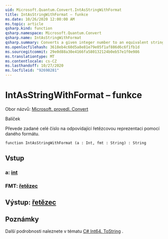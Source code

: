 ```yaml
---
uid: Microsoft.Quantum.Convert.IntAsStringWithFormat
title: IntAsStringWithFormat – funkce
ms.date: 10/26/2020 12:00:00 AM
ms.topic: article
qsharp.kind: function
qsharp.namespace: Microsoft.Quantum.Convert
qsharp.name: IntAsStringWithFormat
qsharp.summary: Converts a given integer number to an equivalent string representation, using the given format.
ms.openlocfilehash: 3618eb4c60d5a8e81e79e05f1af886d6c6f1fb1d
ms.sourcegitcommit: 29e0d88a30e4166fa580132124b0eb57e1f0e986
ms.translationtype: MT
ms.contentlocale: cs-CZ
ms.lasthandoff: 10/27/2020
ms.locfileid: "92698281"
---
```

# <a name="intasstringwithformat-function"></a>IntAsStringWithFormat – funkce

Obor názvů: [Microsoft. provedl. Convert](xref:Microsoft.Quantum.Convert)

Balíček [](https://nuget.org/packages/)


Převede zadané celé číslo na odpovídající řetězcovou reprezentaci pomocí daného formátu.

```qsharp
function IntAsStringWithFormat (a : Int, fmt : String) : String
```


## <a name="input"></a>Vstup

### <a name="a--int"></a>a: [int](xref:microsoft.quantum.lang-ref.int)




### <a name="fmt--string"></a>FMT: [řetězec](xref:microsoft.quantum.lang-ref.string)





## <a name="output--string"></a>Výstup: [řetězec](xref:microsoft.quantum.lang-ref.string)



## <a name="remarks"></a>Poznámky

Další podrobnosti naleznete v tématu [C# Int64. ToString](https://docs.microsoft.com/dotnet/api/system.int64.tostring?view=netframework-4.7.1#System_Int64_ToString_System_String_) .